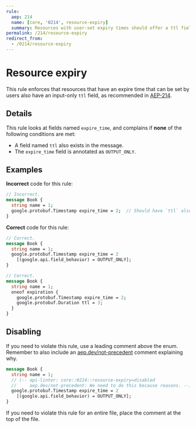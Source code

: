 ```yaml
---
rule:
  aep: 214
  name: [core, '0214', resource-expiry]
  summary: Resources with user-set expiry times should offer a ttl field.
permalink: /214/resource-expiry
redirect_from:
  - /0214/resource-expiry
---
```


# Resource expiry

This rule enforces that resources that have an expire time that can be set by
users also have an input-only `ttl` field, as recommended in [AEP-214][].

## Details

This rule looks at fields named `expire_time`, and complains if **none** of the
following conditions are met:

- A field named `ttl` also exists in the message.
- The `expire_time` field is annotated as `OUTPUT_ONLY`.

## Examples

**Incorrect** code for this rule:

```proto
// Incorrect.
message Book {
  string name = 1;
  google.protobuf.Timestamp expire_time = 2;  // Should have `ttl` also.
}
```

**Correct** code for this rule:

```proto
// Correct.
message Book {
  string name = 1;
  google.protobuf.Timestamp expire_time = 2
    [(google.api.field_behavior) = OUTPUT_ONLY];
}
```

```proto
// Correct.
message Book {
  string name = 1;
  oneof expiration {
    google.protobuf.Timestamp expire_time = 2;
    google.protobuf.Duration ttl = 3;
  }
}
```

## Disabling

If you need to violate this rule, use a leading comment above the enum.
Remember to also include an [aep.dev/not-precedent][] comment explaining why.

```proto
message Book {
  string name = 1;
  // (-- api-linter: core::0214::resource-expiry=disabled
  //     aep.dev/not-precedent: We need to do this because reasons. --)
  google.protobuf.Timestamp expire_time = 2
    [(google.api.field_behavior) = OUTPUT_ONLY];
}
```

If you need to violate this rule for an entire file, place the comment at the
top of the file.

[aep-214]: https://aep.dev/214
[aep.dev/not-precedent]: https://aep.dev/not-precedent

